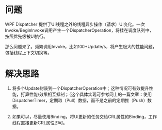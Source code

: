 # 问题

WPF Dispatcher 提供了UI线程之外的线程异步操作（请求）UI变化。一次Invoke/BeginInvoke调用产生一个DispatcherOperation，将挂在调度队列中，按照优先级被UI执行。

那么问题来了。频繁调用Invoke，比如100+Update/s，将产生极大的性能问题，包括线程上下文切换等。

# 解决思路

1. 将多个Update封装到一个DispatcherOperation中；这种情况可有效提升性能，打算性能/效果相互抵制；（这个具体实现可参考网上的一篇文章：使用DispatcherTimer，定期取（Pull）数据，而不是之前的定期推（Push）数据。

2. 如果可以，尽量使用Binding，将UI更新的任务交给CRL属性的Binding，工作线程直接更新CRL属性即可。

 